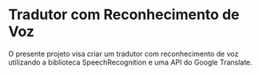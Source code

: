 # Tradutor com Reconhecimento de Voz

O presente projeto visa criar um tradutor com reconhecimento de
voz utilizando a biblioteca SpeechRecognition e uma API do 
Google Translate.